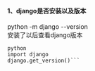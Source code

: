 #### 1、django是否安装以及版本
  python -m django --version  
安装了以后查看django版本
```  script
python
import django
django.get_version()```
